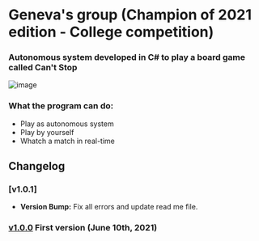 # Geneva's group (Champion of 2021 edition - College competition)
### Autonomous system developed in C# to play a board game called Can't Stop

![image](https://user-images.githubusercontent.com/52457167/151896814-91066a22-3235-4575-bfed-18b649fcda65.png)

### What the program can do: ###
+ Play as autonomous system
+ Play by yourself
+ Whatch a match in real-time

## Changelog


### [v1.0.1]
- **Version Bump:** Fix all errors and update read me file.

### [v1.0.0](https://github.com/Rafasputnick/Sistema-autonomo/releases/tag/1.0.0) First version (June 10th, 2021)

